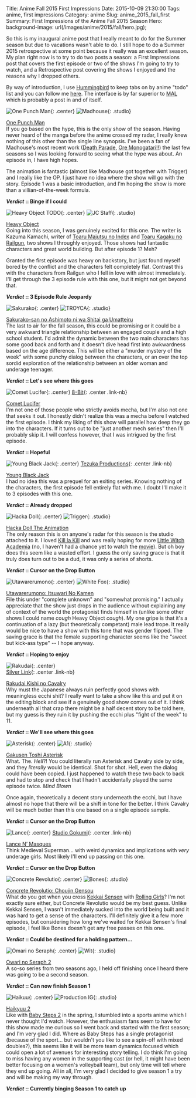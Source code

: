 Title: Anime Fall 2015 First Impressions
Date: 2015-10-09 21:30:00
Tags: anime, first impressions
Category: anime
Slug: anime_2015_fall_first
Summary: First Impressions of the Anime Fall 2015 Season
Hero: background-image: url(/images/anime/2015/fall/hero.jpg);

So this is my inaugural anime post that I really meant to do for the Summer season but due to vacations wasn't able to do.  I still hope to do a Summer 2015 retrospective at some point because it really was an excellent season. My plan right now is to try to do two posts a season: a First Impressions post that covers the first episode or two of the shows I'm going to try to watch, and a Retrospective post covering the shows I enjoyed and the reasons why I dropped others.

By way of introduction, I use [Hummingbird](https://hummingbird.me) to keep tabs on by anime "todo" list and you can follow me [here](https://hummingbird.me/users/mphilpot). The interface is by far superior to [MAL](http://myanimelist.net) which is probably a post in and of itself.

![One Punch Man]({filename}/images/anime/2015/fall/onepunch_pv.jpg "One Punch Man"){: .center}
![Madhouse]({filename}/images/anime/studios/madhouse.png "Madhouse"){: .studio}

[One Punch Man](https://hummingbird.me/anime/one-punch-man) <br/> If you go based on the hype, this is the only show of the season.  Having never heard of the manga before the anime crossed my radar, I really knew nothing of this other than the single line synopsis.  I've been a fan of Madhouse's most recent work ([Death Parade](https://hummingbird.me/anime/death-parade), [Ore Monogatari!!](https://hummingbird.me/anime/ore-monogatari)) the last few seasons so I was looking forward to seeing what the hype was about.  An episode in, I have high hopes.

The animation is fantastic (almost like Madhouse got together with Trigger) and I really like the OP. I just have no idea where the show will go with the story.  Episode 1 was a basic introduction, and I'm hoping the show is more than a villian-of-the-week formula.

__*Verdict* :: Binge if I could__

![Heavy Object TODO]({filename}/images/anime/2015/fall/heavyobject_pv.jpg "Heavy Object"){: .center}
![JC Staff]({filename}/images/anime/studios/jc_staff.png "JC Staff"){: .studio}

[Heavy Object](https://hummingbird.me/anime/heavy-object) <br/> Going into this season, I was genuinely excited for this one. The writer is Kazuma Kamachi, writer of [Toaru Majutsu no Index](https://hummingbird.me/anime/toaru-majutsu-no-index) and [Toaru Kagaku no Railgun](https://hummingbird.me/anime/toaru-kagaku-no-railgun), two shows I throughly enjoyed. Those shows had fantastic characters and great world building. But after episode 1?  Meh?

Granted the first episode was heavy on backstory, but just found myself bored by the conflict and the characters felt completely flat. Contrast this with the characters from Railgun who I fell in love with almost immediately.  I'll get through the 3 episode rule with this one, but it might not get beyond that.

__*Verdict* :: 3 Episode Rule Jeopardy__

![Sakurako]({filename}/images/anime/2015/fall/sakurako-san_pv.jpg "Sakurako"){: .center}
![TROYCA]({filename}/images/anime/studios/troyca.png "TROYCA"){: .studio}

[Sakurako-san no Ashimoto ni wa Shitai ga Umatteiru](https://hummingbird.me/anime/sakurako-san-no-ashimoto-ni-wa-shitai-ga-umatteiru) <br/> The last to air for the fall season, this could be promising or it could be a very awkward triangle relationship between an engaged couple and a high school student. I'd admit the dynamic between the two main characters has some good back and forth and it doesn't dive head first into awkwardness based on the age difference. This will be either a "murder mystery of the week" with some punchy dialog between the characters, or an over the top sordid exploration of the relationship between an older woman and underage teenager.

__*Verdict* :: Let's see where this goes__

![Comet Lucifer]({filename}/images/anime/2015/fall/comet_pv.jpg "Comet Lucifer"){: .center}
[8-Bit](http://){: .center .link-nb}

[Comet Lucifer](https://hummingbird.me/anime/comet-lucifer) <br/> I'm not one of those people who strictly avoids mecha, but I'm also not one that seeks it out. I honestly didn't realize this was a mecha before I watched the first episode. I think my liking of this show will parallel how deep they go into the characters.  If it turns out to be "just another mech series" then I'll probably skip it.  I will confess however, that I was intrigued by the first episode.

__*Verdict* :: Hopeful__

![Young Black Jack]({filename}/images/anime/2015/fall/blackjack_pv.jpg "Young Black Jack"){: .center}
[Tezuka Productions](http://){: .center .link-nb}

[Young Black Jack](https://hummingbird.me/anime/young-black-jack) <br/> I had no idea this was a prequel for an exiting series. Knowing nothing of the characters, the first episode fell entirely flat with me. I doubt I'll make it to 3 episodes with this one.

__*Verdict* :: Already dropped__

![Hacka Doll]({filename}/images/anime/2015/fall/hackadoll_pv.jpg "Hacka Doll"){: .center}
![Trigger]({filename}/images/anime/studios/trigger.png "Trigger"){: .studio}

[Hacka Doll The Animation](https://hummingbird.me/anime/hacka-doll-the-animation) <br/> The only reason this is on anyone's radar for this season is the studio attached to it.  I loved [Kill la Kill](https://hummingbird.me/anime/kill-la-kill) and was really hoping for more [Little Witch Academia](https://hummingbird.me/anime/little-witch-academia) (no, I haven't had a chance yet to watch the [movie](https://hummingbird.me/anime/little-witch-academia-2)). But oh boy does this seem like a wasted effort. I guess the only saving grace is that it truly does turn out to be a dud, it was only a series of shorts.

__*Verdict* :: Cursor on the Drop Button__

![Utawarerumono]({filename}/images/anime/2015/fall/utawarerumono_pv.jpg "Utawarerumono"){: .center}
![White Fox]({filename}/images/anime/studios/white_fox.png "White Fox"){: .studio}

[Utawarerumono: Itsuwari No Kamen](https://hummingbird.me/anime/utawarerumono-itsuwari-no-kamen) <br/> File this under "complete unknown" and "somewhat promising." I actually appreciate that the show just drops in the audience without explaining any of context of the world the protagonist finds himself in (unlike some other shows I could name *cough* Heavy Object *cough*). My one gripe is that it's a continuation of a lazy (but theoretically competant) male lead trope. It really would be nice to have a show with this tone that was gender flipped.  The saving grace is that the female supporting character seems like the "sweet but kick-ass type" -- I hope anyway.

__*Verdict* :: Hoping to enjoy__

![Rakudai]({filename}/images/anime/2015/fall/rakudai_pv.jpg "Rakudai"){: .center}<br/>
[Silver Link](http://){: .center .link-nb}

[Rakudai Kishi no Cavalry](https://hummingbird.me/anime/rakudai-kishi-no-cavalry) <br/> Why must the Japanese always ruin perfectly good shows with meaningless ecchi shit? I really want to take a show like this and put it on the editing block and see if a genuinely good show comes out of it. I think underneath all that crap there might be a half decent story to be told here, but my guess is they ruin it by pushing the ecchi plus "fight of the week" to 11.

__*Verdict* :: We'll see where this goes__

![Asterisk]({filename}/images/anime/2015/fall/gakusen_pv.jpg "Asterisk"){: .center}
![A1]({filename}/images/anime/studios/a1.png "A1"){: .studio}

[Gakusen Toshi Asterisk](https://hummingbird.me/anime/gakusen-toshi-asterisk) <br/> What. The. *Hell*?! You could literally run Asterisk and Cavalry side by side, and they *literally* would be identical.  Shot for shot.  Hell, even the dialog could have been copied. I just happened to watch these two back to back and had to stop and check that I hadn't accidentally played the same episode twice. *Mind Blown*

Once again, theoretically a decent story underneath the ecchi, but I have almost no hope that there will be a shift in tone for the better. I think Cavalry will be much better than this one based on a single episode sample.

__*Verdict* :: Cursor on the Drop Button__

![Lance]({filename}/images/anime/2015/fall/lance_pv.jpg "Lance"){: .center}
[Studio Gokumi](http://){: .center .link-nb}

[Lance N’ Masques](https://hummingbird.me/anime/lance-n-masques) <br/> Think Medieval Superman... with weird dynamics and implications with *very* underage girls. Most likely I'll end up passing on this one.

__*Verdict* :: Cursor on the Drop Button__

![Concrete Revolutio]({filename}/images/anime/2015/fall/concrete_pv.jpg "Concrete Revolutio"){: .center}
![Bones]({filename}/images/anime/studios/bones.png "Bones"){: .studio}

[Concrete Revolutio: Choujin Gensou](https://hummingbird.me/anime/concrete-revolutio-choujin-gensou) <br/> What do you get when you cross [Kekkai Sensen](https://hummingbird.me/anime/kekkai-sensen) with [Rolling Girls](https://hummingbird.me/anime/the-rolling-girls)? I'm not exactly sure either, but Concrete Revolutio would be my best guess. Unlike Kekkai Sensen, I wasn't immediately sucked into the world being built and it was hard to get a sense of the characters. I'll definitely give it a few more episodes, but considering how long we've waited for Kekkai Sensen's final episode, I feel like Bones doesn't get any free passes on this one.

__*Verdict* :: Could be destined for a holding pattern...__

![Omari no Seraph]({filename}/images/anime/2015/fall/owarinoseraphs2_pv.jpg "Omari no Seraph"){: .center}
![Wit]({filename}/images/anime/studios/wit.png "Wit"){: .studio}

[Owari no Seraph 2](https://hummingbird.me/anime/owari-no-seraph-nagoya-kessen) <br/> A so-so series from two seasons ago, I held off finishing once I heard there was going to be a second season.

__*Verdict* :: Can now finish Season 1__

![Haikuu]({filename}/images/anime/2015/fall/haikyuus2_pv.jpg "Haikuu"){: .center}
![Production IG]({filename}/images/anime/studios/production_ig.jpg "Production IG"){: .studio}

[Haikyuu 2](https://hummingbird.me/anime/haikyuu-2) <br/> Like with [Baby Steps 2](https://hummingbird.me/anime/baby-steps-2) in the spring, I stumbled into a sports anime which I never thought I'd watch.  However, the enthusiasm fans seem to have for this show made me curious so I went back and started with the first season; and I'm very glad I did.  Where as Baby Steps has a single protagonist (because of the sport... but wouldn't you like to see a spin-off with mixed doubles?), this seems like it will be more team dynamics focused which could open a lot of avenues for interesting story telling.  I do think I'm going to miss having any women in the supporting cast (or hell, it might have been better focusing on a women's volleyball team), but only time will tell where they end up going.  All in all, I'm very glad I decided to give season 1 a try and will be making my way through.

__*Verdict* :: Currently binging Season 1 to catch up__
